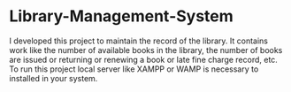 # Library-Management-System
I developed this project to maintain the record of the library. It contains work like the number of available books in the library, the number of books are issued or returning or renewing a book or late fine charge record, etc.
To run this project local server like XAMPP or WAMP is necessary to  installed in your system.
